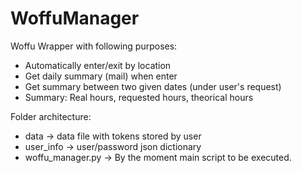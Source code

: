# WoffuManager
Woffu Wrapper with following purposes: 
  - Automatically enter/exit by location
  - Get daily summary (mail) when enter
  - Get summary between two given dates (under user's request)
  - Summary: Real hours, requested hours, theorical hours

Folder architecture:
  - data -> data file with tokens stored by user
  - user_info -> user/password json dictionary
  - woffu_manager.py -> By the moment main script to be executed.
